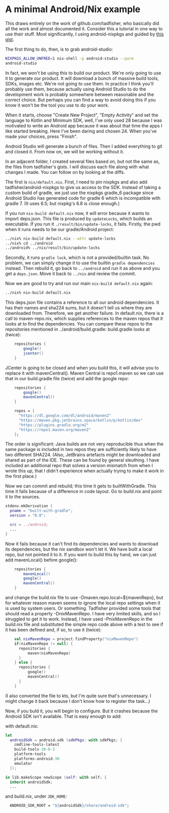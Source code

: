 A minimal Android/Nix example
=============================

This draws entirely on the work of github.com/tadfisher, who basically did
all the work and almost documented it. Consider this a tutorial in one way
to use their stuff. Most significantly, I using android-nixpkgs and guided
by [this gist](https://gist.github.com/tadfisher/17000caf8653019a9a98fd9b9b921d93).

The first thing to do, then, is to grab android-studio:

```bash
NIXPKGS_ALLOW_UNFREE=1 nix-shell -p android-studio --pure
android-studio
```

In fact, we won't be using this to build our product. We're only going to
use it to generate our product. It will download a bunch of massive build 
tools, SDKs, images etc. We're not going to use them. In practice I think
you'll probably use them, because actually using Android Studio to do the
development work is probably somewhere between reasonable and the correct
choice. But perhaps you can find a way to avoid doing this if you know it
won't be the tool you use to do your work.

When it starts, choose "Create New Project", "Empty Activity" and set the
language to Kotlin and Minimum SDK, well, I've only used 28 because I was
motivated to write an Android app because it was about that time the apps
I like started breaking. Here I've been daring and chosen 24. When you've
made your choices, press "Finish".

Android Studio will generate a bunch of files. Then I added everything to
git and closed it. From now on, we will be working without it.

In an adjacent folder, I created several files based on, but not the same
as, the files from tadfisher's gists. I will discuss each file along with
what changes I made. You can follow on by looking at the diffs. 

The first is `nix/default.nix`. First, I need to pin nixpkgs and also add
tadfisher/android-nixpkgs to give us access to the SDK. Instead of taking
a custom build of gradle, we just use the nixpkgs gradle\_6 package since
Android Studio has generated code for gradle 6 which is incompatible with
gradle 7. (It uses 6.5; but nixpkg's 6.8 is close enough.)

If you run `nix-build default.nix` now, it will error because it wants to
import deps.json. This file is produced by `updateLocks`, which builds an
executable. If you run it `./result/bin/update-locks`, it fails. Firstly,
the pwd when it runs needs to be our gradle/Android project: 

```bash
../nix% nix-build default.nix --attr update-locks
../nix% cd ../android
../android% ../nix/result/bin/update-locks
```

Secondly, it runs `gradle lock`, which is not a provided/builtin task. No
problem, we can simply change it to use the builtin `gradle dependencies` 
instead. Then rebuild it, go back to `../android` and run it as above and 
you get a `deps.json`. Move it back to `../nix` and review the commit.

Now we are good to try and run our main `nix-build default.nix` again:

```bash
../nix% nix-build default.nix 
```

This deps.json file contains a reference to all our android dependencies. 
It has their names and sha224 sums, but it doesn't tell us where they are
downloaded from. Therefore, we get another failure. In default.nix, there
is a call to maven-repo.nix, which supplies references to the maven repos 
that it looks at to find the dependencies. You can compare these repos to
the repositories mentioned in ../android/build.gradle: build.gradle looks
at (twice):

```gradle
    repositories {
        google()
        jcenter()
    }
```

JCenter is going to be closed and when you build this, it will advise you
to replace it with mavenCentral(). Maven Central is repo1.maven so we can
use that in our build.gradle file (twice) and add the google repo: 


```gradle
    repositories {
        google()
        mavenCentral()
    }
```

```nix
    repos = [
      "https://dl.google.com/dl/android/maven2"
      "https://maven.pkg.jetbrains.space/kotlin/p/kotlin/dev"
      "https://plugins.gradle.org/m2"
      "https://repo1.maven.org/maven2"
    ];
```

The order is significant: Java builds are not very reproducible thus when 
the same package is included in two repos they are sufficiently likely to 
have two different SHA224. (Also, JetBrains artefacts might be downloaded
and shared as part of the IDE. These can be found by general sleuthing. I
have included an additional repo that solves a version mismatch from when
I wrote this up, that I didn't experience when actually trying to make it
work in the first place.)

Now we can commit and rebuild; this time it gets to builtWithGradle. This
time it fails because of a difference in code layout. Go to build.nix and
point it to the sources.

```nix
stdenv.mkDerivation {
  pname = "built-with-gradle";
  version = "0.0";

  src = ../android;
  ...
}
```

Now it fails because it can't find its dependencies and wants to download
its dependencies, but the nix sandbox won't let it. We have built a local
repo, but not pointed it to it. If you want to build this by hand, we can
just add mavenLocal() before google():

```gradle
    repositories {
        mavenLocal()
        google()
        mavenCentral()
    }
```

and change the build.nix file to use -Dmaven.repo.local=${mavenRepo}, but
for whatever reason maven seems to ignore the local repo settings when it
is used by system users. Or something. Tadfisher provided some tools that
should read a property -DnixMavenRepo. I have very limited skills, and so
I struggled to get it to work. Instead, I have used -PnixMavenRepo in the
build.nix file and substituted  the simple repo code above with a test to
see if it has been defined and, if so, to use it (twice):

```kotlin
    val nixMavenRepo = project.findProperty("nixMavenRepo")
    if(nixMavenRepo != null) {
      repositories {
          maven(nixMavenRepo)
      }
    } else {
      repositories {
          google()
          mavenCentral()
      }
    }
```

(I also converted the file to kts, but I'm quite sure that's unnecessary.
I might change it back because I don't know how to register the task...)

Now, if you buld it, you will begin to configure. But it crashes because
the Android SDK isn't available. That is easy enough to add:

with default.nix:

```nix
let
  androidSdk = android.sdk (sdkPkgs: with sdkPkgs; [
    cmdline-tools-latest
    build-tools-30-0-3
    platform-tools
    platforms-android-30
    emulator
  ]);

in lib.makeScope newScope (self: with self; {
  inherit androidSdk;
  ...
```

and build.nix, under `JDK_HOME`:

```nix
  ANDROID_SDK_ROOT = "${androidSdk}/share/android-sdk";
```
